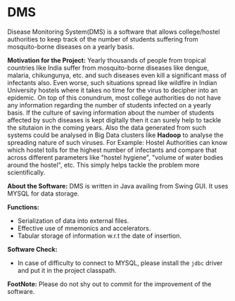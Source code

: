 # DMS
Disease Monitoring System(DMS) is a software that allows college/hostel authorities to keep track of the number of students suffering from mosquito-borne diseases on a yearly basis.

<b>Motivation for the Project:</b>
Yearly thousands of people from tropical countries like India suffer from mosquito-borne diseases like dengue, malaria, chikungunya, etc. and such diseases even kill a significant mass of infectants also. Even worse, such situations spread like wildfire in Indian University hostels where it takes no time for the virus to decipher into an epidemic.
On top of this conundrum, most college authorities do not have any information regarding the number of students infected on a yearly basis. If the culture of saving information about the number of students affected by such diseases is kept digitally then it can surely help to tackle the situtaion in the coming years.
Also the data generated from such systems could be analysed in Big Data clusters like <b>Hadoop</b> to analyse the spreading nature of such viruses.
For Example: Hostel Authorities can know which hostel tolls for the highest number of infectants and compare that across different parameters like "hostel hygiene", "volume of water bodies around the hostel", etc. This simply helps tackle the problem more scientifically.

<b>About the Software:</b>
DMS is written in Java availing from Swing GUI. It uses MYSQL for data storage.

<b>Functions:</b>
- Serialization of data into external files.
- Effective use of mnemonics and accelerators.
- Tabular storage of information w.r.t the date of insertion.


<b>Software Check:</b>
- In case of difficulty to connect to MYSQL, please install the `jdbc` driver and put it in the project classpath.

<b>FootNote:</b> Please do not shy out to commit for the improvement of the software.
